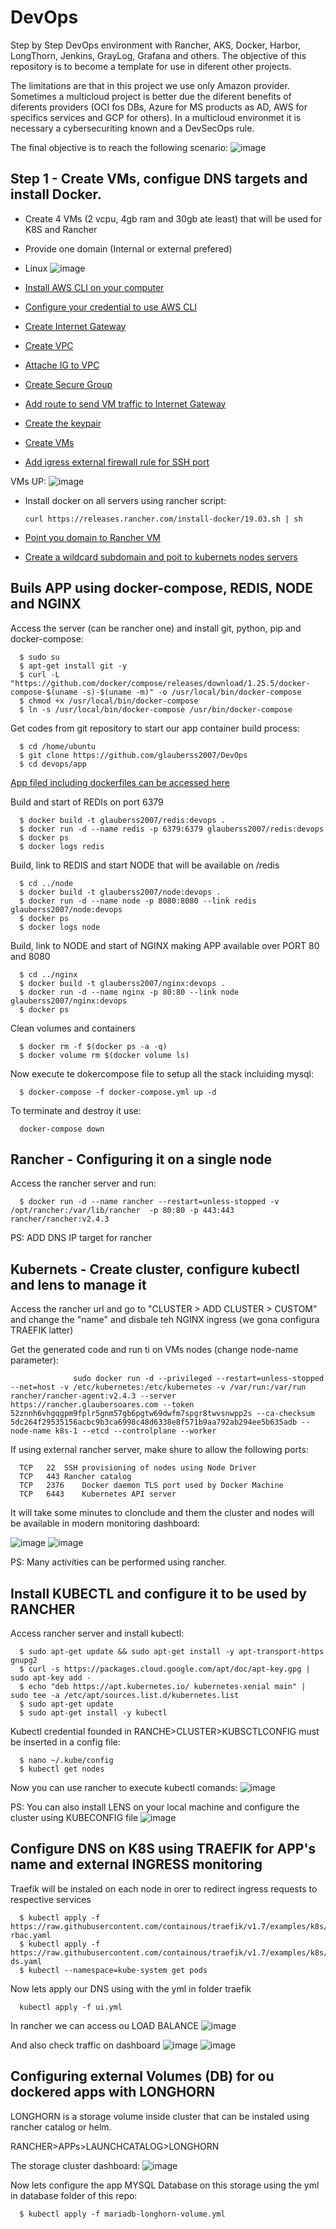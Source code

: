 # DevOps
Step by Step DevOps environment with Rancher, AKS, Docker, Harbor, LongThorn, Jenkins, GrayLog, Grafana and others. 
The objective of this repository is to become a template for use in diferent other projects.

The limitations are that in this project we use only Amazon provider. Sometimes a multicloud project is better due the diferent benefits of diferents providers (OCI fos DBs, Azure for MS products as AD, AWS for specifics services and GCP for others). In a multicloud environmet it is necessary a cybersecuriting known and a DevSecOps rule.

The final objective is to reach the following scenario:
![image](https://user-images.githubusercontent.com/22028539/122399236-fcc47980-cf50-11eb-8233-a60eefefe895.png)

## Step 1 - Create VMs, configue DNS targets and install Docker.
- Create 4 VMs (2 vcpu, 4gb ram and 30gb ate least) that will be used for K8S and Rancher
- Provide one domain (Internal or external prefered)
- Linux
![image](https://user-images.githubusercontent.com/22028539/122400225-e7038400-cf51-11eb-8d10-c32946503739.png)

- [Install AWS CLI on your computer](https://docs.aws.amazon.com/cli/latest/userguide/cli-chap-install.html)
- [Configure your credential to use AWS CLI](https://docs.aws.amazon.com/cli/latest/userguide/cli-configure-quickstart.html#cli-configure-quickstart-config)
- [Create Internet Gateway](https://docs.aws.amazon.com/cli/latest/reference/ec2/create-internet-gateway.html)
- [Create VPC](https://docs.aws.amazon.com/vpc/latest/userguide/vpc-subnets-commands-example.html)
- [Attache IG to VPC](https://docs.aws.amazon.com/cli/latest/reference/ec2/attach-internet-gateway.html)
- [Create Secure Group](https://docs.aws.amazon.com/cli/latest/reference/ec2/create-security-group.html)
- [Add route to send VM traffic to Internet Gateway](https://docs.aws.amazon.com/cli/latest/reference/ec2/create-route.html)
- [Create the keypair](https://docs.aws.amazon.com/pt_br/AWSEC2/latest/UserGuide/ec2-key-pairs.html)
- [Create VMs](https://docs.aws.amazon.com/cli/latest/userguide/cli-services-ec2-instances.html)
- [Add igress external firewall rule for SSH port](https://docs.aws.amazon.com/cli/latest/reference/ec2/authorize-security-group-ingress.html)

VMs UP:
![image](https://user-images.githubusercontent.com/22028539/122416938-83805300-cf5f-11eb-9b2e-3b6f4048eba4.png)

- Install docker on all servers using rancher script: 
      
      curl https://releases.rancher.com/install-docker/19.03.sh | sh
      
- [Point you domain to Rancher VM](https://www.hostgator.com/help/article/wildcard-dns-what-is-it-and-how-do-i-use-it)
- [Create a wildcard subdomain and poit to kubernets nodes servers](https://forums.cpanel.net/threads/add-multiple-ips-to-a-record.616963/)

## Buils APP using docker-compose, REDIS, NODE and NGINX

Access the server (can be rancher one) and install git, python, pip and docker-compose:

      $ sudo su
      $ apt-get install git -y
      $ curl -L "https://github.com/docker/compose/releases/download/1.25.5/docker-compose-$(uname -s)-$(uname -m)" -o /usr/local/bin/docker-compose
      $ chmod +x /usr/local/bin/docker-compose
      $ ln -s /usr/local/bin/docker-compose /usr/bin/docker-compose

Get codes from git repository to start our app container build process:
      
      $ cd /home/ubuntu
      $ git clone https://github.com/glauberss2007/DevOps
      $ cd devops/app

[App filed including dockerfiles can be accessed here](https://github.com/glauberss2007/DevOps/blob/main/app)

Build and start of REDIs on port 6379
      
      $ docker build -t glauberss2007/redis:devops .
      $ docker run -d --name redis -p 6379:6379 glauberss2007/redis:devops
      $ docker ps
      $ docker logs redis
           
Build, link to REDIS and start NODE that will be available on /redis
      
      $ cd ../node
      $ docker build -t glauberss2007/node:devops .
      $ docker run -d --name node -p 8080:8080 --link redis glauberss2007/node:devops
      $ docker ps 
      $ docker logs node

Build, link to NODE and start of NGINX making APP available over PORT 80 and 8080

      $ cd ../nginx
      $ docker build -t glauberss2007/nginx:devops .
      $ docker run -d --name nginx -p 80:80 --link node glauberss2007/nginx:devops
      $ docker ps

Clean volumes and containers

      $ docker rm -f $(docker ps -a -q)
      $ docker volume rm $(docker volume ls)
      
Now execute te dokercompose file to setup all the stack incluiding mysql:      

      $ docker-compose -f docker-compose.yml up -d

To terminate and destroy it use:

      docker-compose down
      
## Rancher - Configuring it on a single node

Access the rancher server and run:
      
      $ docker run -d --name rancher --restart=unless-stopped -v /opt/rancher:/var/lib/rancher  -p 80:80 -p 443:443 rancher/rancher:v2.4.3
      
PS: ADD DNS IP target for rancher
         
## Kubernets - Create cluster, configure kubectl and lens to manage it
      
Access the rancher url and go to "CLUSTER > ADD CLUSTER > CUSTOM" and change the "name" and disbale teh NGINX ingress (we gona configura TRAEFIK latter)

Get the generated code and run ti on VMs nodes (change node-name parameter):
                  
                  sudo docker run -d --privileged --restart=unless-stopped --net=host -v /etc/kubernetes:/etc/kubernetes -v /var/run:/var/run rancher/rancher-agent:v2.4.3 --server https://rancher.glaubersoares.com --token 52znnh6vhgqgpm9fplr5gnm57gb6pgtw69dwfm7spgr8twvsnwpp2s --ca-checksum 5dc264f29535156acbc9b3ca6998c48d6338e8f571b9aa792ab294ee5b635adb --node-name k8s-1 --etcd --controlplane --worker

If using external rancher server, make shure to allow the following ports:

      TCP	22	SSH provisioning of nodes using Node Driver
      TCP	443	Rancher catalog
      TCP	2376	Docker daemon TLS port used by Docker Machine
      TCP	6443	Kubernetes API server


It will take some minutes to clonclude and them the cluster and nodes will be available in  modern monitoring dashboard:

![image](https://user-images.githubusercontent.com/22028539/122673123-68068980-d1a5-11eb-95c5-3a093388ff79.png)
![image](https://user-images.githubusercontent.com/22028539/122673128-718ff180-d1a5-11eb-934a-2a92f361b356.png)

PS: Many activities can be performed using rancher.


## Install KUBECTL and configure it to be used by RANCHER

Access rancher server and install kubectl:

      $ sudo apt-get update && sudo apt-get install -y apt-transport-https gnupg2
      $ curl -s https://packages.cloud.google.com/apt/doc/apt-key.gpg | sudo apt-key add -
      $ echo "deb https://apt.kubernetes.io/ kubernetes-xenial main" | sudo tee -a /etc/apt/sources.list.d/kubernetes.list
      $ sudo apt-get update
      $ sudo apt-get install -y kubectl

Kubectl credential founded in RANCHE>CLUSTER>KUBSCTLCONFIG must be inserted in a config file:
      
      $ nano ~/.kube/config
      $ kubectl get nodes
      
Now you can use rancher to execute kubectl comands:
![image](https://user-images.githubusercontent.com/22028539/122674815-1f52ce80-d1ad-11eb-868c-8be5c388e50b.png)

PS: You can also install LENS on your local machine and configure the cluster using KUBECONFIG file
![image](https://user-images.githubusercontent.com/22028539/122687108-20a2ec00-d1eb-11eb-878e-a8785096a2e7.png)

## Configure DNS on K8S using TRAEFIK for APP's name and external INGRESS monitoring

Traefik will be instaled on each node in orer to redirect ingress requests to respective services

      $ kubectl apply -f https://raw.githubusercontent.com/containous/traefik/v1.7/examples/k8s/traefik-rbac.yaml
      $ kubectl apply -f https://raw.githubusercontent.com/containous/traefik/v1.7/examples/k8s/traefik-ds.yaml
      $ kubectl --namespace=kube-system get pods
      
Now lets apply our DNS using with the yml in folder traefik
      
      kubectl apply -f ui.yml
      
In rancher we can access ou LOAD BALANCE
![image](https://user-images.githubusercontent.com/22028539/122688538-31576000-d1f3-11eb-8604-1423f3f837fa.png)

And also check traffic on dashboard
![image](https://user-images.githubusercontent.com/22028539/122688567-6a8fd000-d1f3-11eb-8921-231f2a78ffba.png)
![image](https://user-images.githubusercontent.com/22028539/122688574-767b9200-d1f3-11eb-86fb-125ed5cd438f.png)

## Configuring external Volumes (DB) for ou dockered apps with LONGHORN

LONGHORN is a storage volume inside cluster that can be instaled using rancher catalog or helm.

RANCHER>APPs>LAUNCHCATALOG>LONGHORN

The storage cluster dashboard:
![image](https://user-images.githubusercontent.com/22028539/122690559-9cf3fa00-d200-11eb-844e-ac3b17449d7a.png)

Now lets configure the app MYSQL Database on this storage using the yml in database folder of this repo:

      $ kubectl apply -f mariadb-longhorn-volume.yml
      
      






      
      





      
      
      
      
      
      
